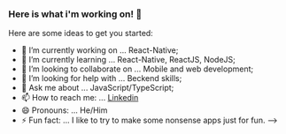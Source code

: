### Here is what i'm working on! 👋


Here are some ideas to get you started:

- 🔭 I’m currently working on ... React-Native;
- 🌱 I’m currently learning ... React-Native, ReactJS, NodeJS;
- 👯 I’m looking to collaborate on ... Mobile and web development;
- 🤔 I’m looking for help with ... Beckend skills;
- 💬 Ask me about ... JavaScript/TypeScript;
- 📫 How to reach me: ... [Linkedin](https://www.linkedin.com/in/junior-nunes-35a525170/)
- 😄 Pronouns: ... He/Him
- ⚡ Fun fact: ... I like to try to make some nonsense apps just for fun.
-->
